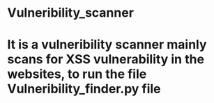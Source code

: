 # Vulneribility_scanner
# It is a vulneribility scanner mainly scans for XSS vulnerability in the websites, to run the file Vulneribility_finder.py file
